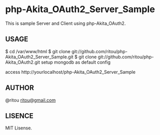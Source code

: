 php-Akita_OAuth2_Server_Sample
======================================================
This is sample Server and Client using php-Akita_OAuth2.

USAGE
------------------------------------------------------
$ cd /var/www/html
$ git clone  git://github.com/ritou/php-Akita_OAuth2_Server_Sample.git
$ git clone  git://github.com/ritou/php-Akita_OAuth2.git
setup mongodb as default config

access http://yourlocalhost/php-Akita_OAuth2_Server_Sample

AUTHOR
------------------------------------------------------
@ritou ritou@gmail.com

LISENCE
------------------------------------------------------
MIT Lisense.
